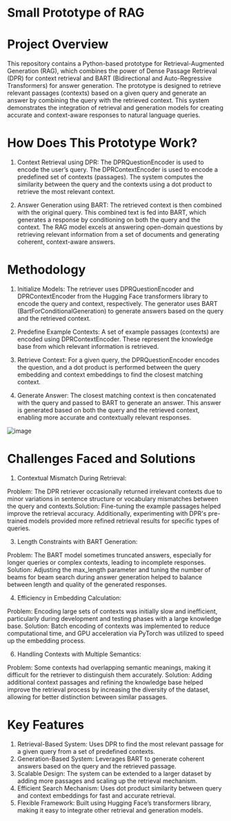 # Small Prototype of RAG

# Project Overview
This repository contains a Python-based prototype for Retrieval-Augmented Generation (RAG), which combines the power of Dense Passage Retrieval (DPR) for context retrieval and BART (Bidirectional and Auto-Regressive Transformers) for answer generation. The prototype is designed to retrieve relevant passages (contexts) based on a given query and generate an answer by combining the query with the retrieved context. This system demonstrates the integration of retrieval and generation models for creating accurate and context-aware responses to natural language queries.

# How Does This Prototype Work?
1. Context Retrieval using DPR:
  The DPRQuestionEncoder is used to encode the user’s query.
  The DPRContextEncoder is used to encode a predefined set of contexts (passages).
  The system computes the similarity between the query and the contexts using a dot product to retrieve the most relevant context.

3. Answer Generation using BART:
  The retrieved context is then combined with the original query.
  This combined text is fed into BART, which generates a response by conditioning on both the query and the context.
  The RAG model excels at answering open-domain questions by retrieving relevant information from a set of documents and generating coherent, context-aware answers.

# Methodology
1. Initialize Models:
  The retriever uses DPRQuestionEncoder and DPRContextEncoder from the Hugging Face transformers library to encode the query and context, respectively.
  The generator uses BART (BartForConditionalGeneration) to generate answers based on the query and the retrieved context.

2. Predefine Example Contexts:
  A set of example passages (contexts) are encoded using DPRContextEncoder. These represent the knowledge base from which relevant information is retrieved.

3. Retrieve Context:
  For a given query, the DPRQuestionEncoder encodes the question, and a dot product is performed between the query embedding and context embeddings to find the closest matching context.

4. Generate Answer:
  The closest matching context is then concatenated with the query and passed to BART to generate an answer. This answer is generated based on both the query and the retrieved context, enabling more     accurate and contextually relevant responses.


![image](https://github.com/user-attachments/assets/1cd50ee8-5a0d-4aa7-9879-e92448571ccd)

# Challenges Faced and Solutions
1. Contextual Mismatch During Retrieval:

Problem: The DPR retriever occasionally returned irrelevant contexts due to minor variations in sentence structure or vocabulary mismatches between the query and contexts.Solution: Fine-tuning the example passages helped improve the retrieval accuracy. Additionally, experimenting with DPR's pre-trained models provided more refined retrieval results for specific types   of queries.

3. Length Constraints with BART Generation:

Problem: The BART model sometimes truncated answers, especially for longer queries or complex contexts, leading to incomplete responses.
Solution: Adjusting the max_length parameter and tuning the number of beams for beam search during answer generation helped to balance between length and quality of the generated responses.

4. Efficiency in Embedding Calculation:

Problem: Encoding large sets of contexts was initially slow and inefficient, particularly during development and testing phases with a large knowledge base.
Solution: Batch encoding of contexts was implemented to reduce computational time, and GPU acceleration via PyTorch was utilized to speed up the embedding process.

6. Handling Contexts with Multiple Semantics:

Problem: Some contexts had overlapping semantic meanings, making it difficult for the retriever to distinguish them accurately.
Solution: Adding additional context passages and refining the knowledge base helped improve the retrieval process by increasing the diversity of the dataset, allowing for better distinction between    similar passages.

# Key Features
1. Retrieval-Based System: Uses DPR to find the most relevant passage for a given query from a set of predefined contexts.
2. Generation-Based System: Leverages BART to generate coherent answers based on the query and the retrieved passage.
3. Scalable Design: The system can be extended to a larger dataset by adding more passages and scaling up the retrieval mechanism.
4. Efficient Search Mechanism: Uses dot product similarity between query and context embeddings for fast and accurate retrieval.
5. Flexible Framework: Built using Hugging Face’s transformers library, making it easy to integrate other retrieval and generation models.
